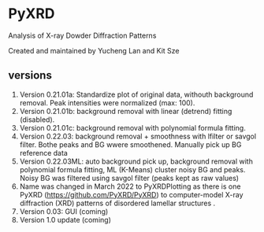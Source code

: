 # PyXRD
Analysis of X-ray Dowder Diffraction Patterns

Created and maintained by Yucheng Lan and Kit Sze

## versions
1. Version 0.21.01a: Standardize plot of original data, withouth background removal.  Peak intensities were normalized (max: 100).  
2. Version 0.21.01b: background removal with linear (detrend) fitting (disabled).
3. Version 0.21.01c: background removal with polynomial formula fitting.
4. Version 0.22.03: background removal + smoothness with lfilter or savgol filter.  Bothe peaks and BG wwere smoothened. Manually pick up BG reference data
5. Version 0.22.03ML: auto background pick up, background removal with polynomial formula fitting, ML (K-Means) cluster noisy BG and peaks.  Noisy BG was filtered using savgol filter (peaks kept as raw values)
5. Name was changed in March 2022 to PyXRDPlotting as there is one PyXRD (https://github.com/PyXRD/PyXRD) to computer-model X-ray diffraction (XRD) patterns of disordered lamellar structures .
6. Version 0.03: GUI (coming)
7. Version 1.0 update (coming)
